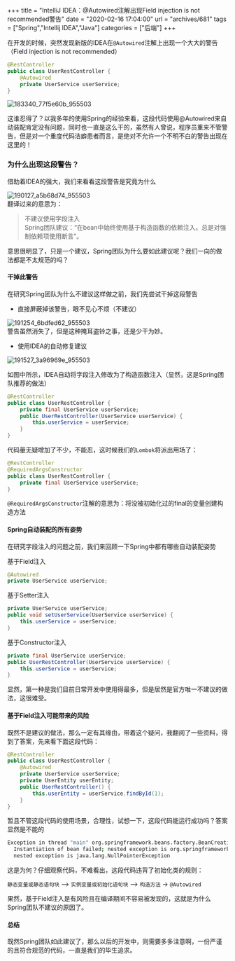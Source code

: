 +++
title = "IntelliJ IDEA：@Autowired注解出现Field injection is not recommended警告"
date = "2020-02-16 17:04:00"
url = "archives/681"
tags = ["Spring","Intellij IDEA","Java"]
categories = ["后端"]
+++

在开发的时候，突然发现新版的IDEA在`@Autowired`注解上出现一个大大的警告（Field injection is not recommended）

```java
@RestController
public class UserRestController {
    @Autowired
    private UserService userService;
}
```

![183340\_77f5e60b\_955503][183340_77f5e60b_955503]

这谁忍得了？以我多年的使用Spring的经验来看，这段代码使用@Autowired来自动装配肯定没有问题，同时也一直是这么干的，虽然有人曾说，程序员重来不管警告，但是对一个重度代码洁癖患者而言，是绝对不允许一个不明不白的警告出现在这里的！

### 为什么出现这段警告？ ###

借助着IDEA的强大，我们来看看这段警告是究竟为什么

![190127\_a5b68d74\_955503][190127_a5b68d74_955503]  
翻译过来的意思为：

> 不建议使用字段注入  
> Spring团队建议：“在bean中始终使用基于构造函数的依赖注入。总是对强制依赖项使用断言”。

意思很明显了，只是一个建议，Spring团队为什么要如此建议呢？我们一向的做法都是不太规范的吗？

#### 干掉此警告 ####

在研究Spring团队为什么不建议这样做之前，我们先尝试干掉这段警告

 *  直接屏蔽掉该警告，眼不见心不烦（不建议）

![191254\_6bdfed62\_955503][191254_6bdfed62_955503]  
警告虽然消失了，但是这种掩耳盗铃之事，还是少干为妙。

 *  使用IDEA的自动修复建议

![191527\_3a96969e\_955503][191527_3a96969e_955503]

如图中所示，IDEA自动将字段注入修改为了构造函数注入（显然，这是Spring团队推荐的做法）

```java
@RestController
public class UserRestController {
    private final UserService userService;
    public UserRestController(UserService userService) {
        this.userService = userService;
    }
}
```

代码量无疑增加了不少，不能忍，这时候我们的`Lombok`将派出用场了：

```java
@RestController
@RequiredArgsConstructor
public class UserRestController {
    private final UserService userService;
}
```

`@RequiredArgsConstructor`注解的意思为：将没被初始化过的final的变量创建构造方法

#### Spring自动装配的所有姿势 ####

在研究字段注入的问题之前，我们来回顾一下Spring中都有哪些自动装配姿势

基于Field注入

```java
@Autowired
private UserService userService;
```

基于Setter注入

```java
private UserService userService;
public void setUserService(UserService userService) {
    this.userService = userService;
}
```

基于Constructor注入

```java
private final UserService userService;
public UserRestController(UserService userService) {
    this.userService = userService;
}
```

显然，第一种是我们目前日常开发中使用得最多，但是居然是官方唯一不建议的做法，这很难受。

#### 基于Field注入可能带来的风险 ####

既然不是建议的做法，那么一定有其缘由，带着这个疑问，我翻阅了一些资料，得到了答案，先来看下面这段代码：

```java
@RestController
public class UserRestController {
    @Autowired
    private UserService userService;
    private UserEntity userEntity;
    public UserRestController() {
        this.userEntity = userService.findById(1);
    }
}
```

暂且不管这段代码的使用场景，合理性，试想一下，这段代码能运行成功吗？答案显然是不能的

```bash
Exception in thread "main" org.springframework.beans.factory.BeanCreationException: Error creating bean with name '...' defined in file [....class]: 
  Instantiation of bean failed; nested exception is org.springframework.beans.BeanInstantiationException: Failed to instantiate [...]: Constructor threw exception; 
  nested exception is java.lang.NullPointerException
```

这是为何？仔细观察代码，不难看出，这段代码违背了初始化类的规则：

`静态变量或静态语句块` –> `实例变量或初始化语句块` –> `构造方法` -> `@Autowired`

果然，基于Field注入是有风险且在编译期间不容易被发现的，这就是为什么Spring团队不建议的原因了。

#### 总结 ####

既然Spring团队如此建议了，那么以后的开发中，则需要多多注意啊，一份严谨的且符合规范的代码，一直是我们的毕生追求。


[183340_77f5e60b_955503]: https://wenzewoo-cdn.oss-cn-chengdu.aliyuncs.com/images/20200216/1affc626-9b2f-4124-b8be-a31910109235.png?x-oss-process=image/auto-orient,1/interlace,1/quality,q_70/format,jpg
[190127_a5b68d74_955503]: https://wenzewoo-cdn.oss-cn-chengdu.aliyuncs.com/images/20200216/79356352-78c0-4605-9ce8-a10ae062a764.gif?x-oss-process=image/auto-orient,1/interlace,1/quality,q_70/format,jpg
[191254_6bdfed62_955503]: https://wenzewoo-cdn.oss-cn-chengdu.aliyuncs.com/images/20200216/feb56067-9a5c-4a78-9e8f-a5f091b86d25.gif?x-oss-process=image/auto-orient,1/interlace,1/quality,q_70/format,jpg
[191527_3a96969e_955503]: https://wenzewoo-cdn.oss-cn-chengdu.aliyuncs.com/images/20200216/9de15558-9697-43cd-afe8-906aeb0c93f7.gif?x-oss-process=image/auto-orient,1/interlace,1/quality,q_70/format,jpg